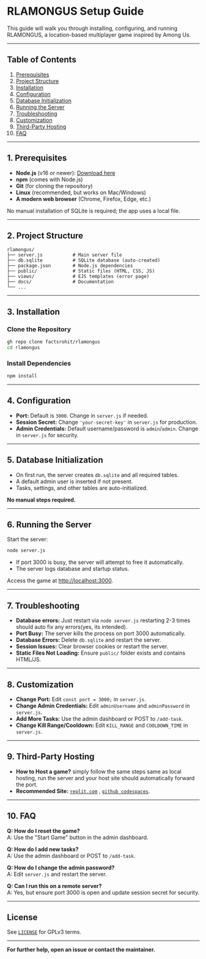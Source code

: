 # RLAMONGUS Setup Guide

This guide will walk you through installing, configuring, and running RLAMONGUS, a location-based multiplayer game inspired by Among Us.

---

## Table of Contents

1. [Prerequisites](#1-prerequisites)  
2. [Project Structure](#2-project-structure)  
3. [Installation](#3-installation)  
4. [Configuration](#4-configuration)  
5. [Database Initialization](#5-database-initialization)  
6. [Running the Server](#6-running-the-server)  
7. [Troubleshooting](#7-troubleshooting)  
8. [Customization](#8-customization)  
9. [Third-Party Hosting](#9-third-party-hosting)  
10. [FAQ](#10-faq)

---

## 1. Prerequisites

- **Node.js** (v16 or newer): [Download here](https://nodejs.org/)
- **npm** (comes with Node.js)
- **Git** (for cloning the repository)
- **Linux** (recommended, but works on Mac/Windows)
- **A modern web browser** (Chrome, Firefox, Edge, etc.)

No manual installation of SQLite is required; the app uses a local file.

---

## 2. Project Structure

```
rlamongus/
├── server.js           # Main server file
├── db.sqlite           # SQLite database (auto-created)
├── package.json        # Node.js dependencies
├── public/             # Static files (HTML, CSS, JS)
├── views/              # EJS templates (error page)
├── docs/               # Documentation
└── ...
```

---

## 3. Installation

### Clone the Repository

```sh
gh repo clone factsrohit/rlamongus
cd rlamongus
```

### Install Dependencies

```sh
npm install
```

---

## 4. Configuration

- **Port:** Default is `3000`. Change in `server.js` if needed.
- **Session Secret:** Change `'your-secret-key'` in `server.js` for production.
- **Admin Credentials:** Default username/password is `admin`/`admin`. Change in `server.js` for security.

---

## 5. Database Initialization

- On first run, the server creates `db.sqlite` and all required tables.
- A default admin user is inserted if not present.
- Tasks, settings, and other tables are auto-initialized.

**No manual steps required.**

---

## 6. Running the Server

Start the server:

```sh
node server.js
```

- If port 3000 is busy, the server will attempt to free it automatically.
- The server logs database and startup status.

Access the game at [http://localhost:3000](http://localhost:3000).

---


## 7. Troubleshooting
- **Database errors:** Just restart via ```node server.js``` restarting 2-3 times should auto fix any errors(yes, its intended). 
- **Port Busy:** The server kills the process on port 3000 automatically.
- **Database Errors:** Delete `db.sqlite` and restart the server.
- **Session Issues:** Clear browser cookies or restart the server.
- **Static Files Not Loading:** Ensure `public/` folder exists and contains HTML/JS.

---

## 8. Customization

- **Change Port:** Edit `const port = 3000;` in `server.js`.
- **Change Admin Credentials:** Edit `adminUsername` and `adminPassword` in `server.js`.
- **Add More Tasks:** Use the admin dashboard or POST to `/add-task`.
- **Change Kill Range/Cooldown:** Edit `KILL_RANGE` and `COOLDOWN_TIME` in `server.js`.

---


## 9. Third-Party Hosting
- **How to Host a game?** simply follow the same steps same as local hosting, run the server and your host site should automatically forward the port.
- **Recommended Site:** [`replit.com`](https://replit.com) , [`github codespaces`](https://github.com/codespaces). 
---

## 10. FAQ

**Q: How do I reset the game?**  
A: Use the "Start Game" button in the admin dashboard.

**Q: How do I add new tasks?**  
A: Use the admin dashboard or POST to `/add-task`.

**Q: How do I change the admin password?**  
A: Edit `server.js` and restart the server.

**Q: Can I run this on a remote server?**  
A: Yes, but ensure port 3000 is open and update session secret for security.

---

## License

See [`LICENSE`](../LICENSE) for GPLv3 terms.

---

**For further help, open an issue or contact the maintainer.**
